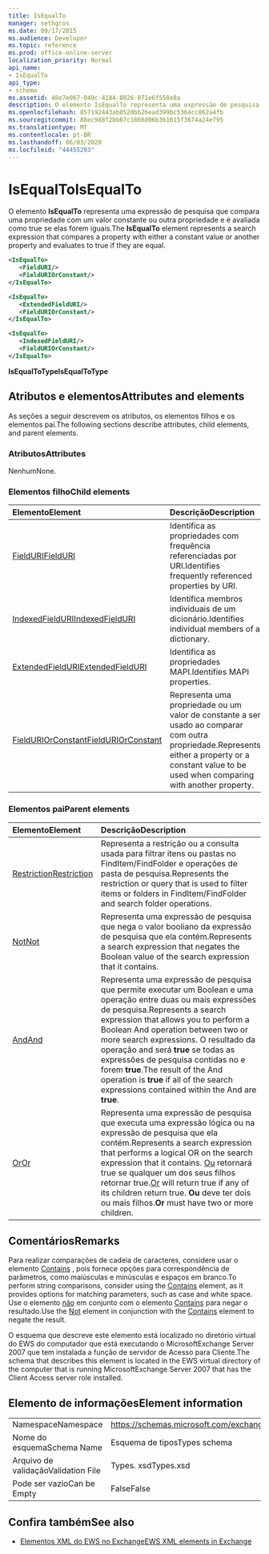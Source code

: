 ```yaml
---
title: IsEqualTo
manager: sethgros
ms.date: 09/17/2015
ms.audience: Developer
ms.topic: reference
ms.prod: office-online-server
localization_priority: Normal
api_name:
- IsEqualTo
api_type:
- schema
ms.assetid: 48e7e067-049c-4184-8026-071e6f558e8a
description: O elemento IsEqualTo representa uma expressão de pesquisa que compara uma propriedade com um valor constante ou outra propriedade e é avaliada como true se elas forem iguais.
ms.openlocfilehash: 857192443ab0520bb26ead399bc5364cc862a4fb
ms.sourcegitcommit: 88ec988f2bb67c1866d06b361615f3674a24e795
ms.translationtype: MT
ms.contentlocale: pt-BR
ms.lasthandoff: 06/03/2020
ms.locfileid: "44455293"
---
```

# <a name="isequalto"></a><span data-ttu-id="c029b-103">IsEqualTo</span><span class="sxs-lookup"><span data-stu-id="c029b-103">IsEqualTo</span></span>

<span data-ttu-id="c029b-104">O elemento **IsEqualTo** representa uma expressão de pesquisa que compara uma propriedade com um valor constante ou outra propriedade e é avaliada como true se elas forem iguais.</span><span class="sxs-lookup"><span data-stu-id="c029b-104">The **IsEqualTo** element represents a search expression that compares a property with either a constant value or another property and evaluates to true if they are equal.</span></span> 
  
```xml
<IsEqualTo>
   <FieldURI/>
   <FieldURIOrConstant/>
</IsEqualTo>
```

```xml
<IsEqualTo>
   <ExtendedFieldURI/>
   <FieldURIOrConstant/>
</IsEqualTo>
```

```xml
<IsEqualTo>
   <IndexedFieldURI/> 
   <FieldURIOrConstant/>
</IsEqualTo>
```

<span data-ttu-id="c029b-105">**IsEqualToType**</span><span class="sxs-lookup"><span data-stu-id="c029b-105">**IsEqualToType**</span></span>

## <a name="attributes-and-elements"></a><span data-ttu-id="c029b-106">Atributos e elementos</span><span class="sxs-lookup"><span data-stu-id="c029b-106">Attributes and elements</span></span>

<span data-ttu-id="c029b-107">As seções a seguir descrevem os atributos, os elementos filhos e os elementos pai.</span><span class="sxs-lookup"><span data-stu-id="c029b-107">The following sections describe attributes, child elements, and parent elements.</span></span>
  
### <a name="attributes"></a><span data-ttu-id="c029b-108">Atributos</span><span class="sxs-lookup"><span data-stu-id="c029b-108">Attributes</span></span>

<span data-ttu-id="c029b-109">Nenhum</span><span class="sxs-lookup"><span data-stu-id="c029b-109">None.</span></span>
  
### <a name="child-elements"></a><span data-ttu-id="c029b-110">Elementos filho</span><span class="sxs-lookup"><span data-stu-id="c029b-110">Child elements</span></span>

|<span data-ttu-id="c029b-111">**Elemento**</span><span class="sxs-lookup"><span data-stu-id="c029b-111">**Element**</span></span>|<span data-ttu-id="c029b-112">**Descrição**</span><span class="sxs-lookup"><span data-stu-id="c029b-112">**Description**</span></span>|
|:-----|:-----|
|[<span data-ttu-id="c029b-113">FieldURI</span><span class="sxs-lookup"><span data-stu-id="c029b-113">FieldURI</span></span>](fielduri.md) <br/> |<span data-ttu-id="c029b-114">Identifica as propriedades com frequência referenciadas por URI.</span><span class="sxs-lookup"><span data-stu-id="c029b-114">Identifies frequently referenced properties by URI.</span></span>  <br/> |
|[<span data-ttu-id="c029b-115">IndexedFieldURI</span><span class="sxs-lookup"><span data-stu-id="c029b-115">IndexedFieldURI</span></span>](indexedfielduri.md) <br/> |<span data-ttu-id="c029b-116">Identifica membros individuais de um dicionário.</span><span class="sxs-lookup"><span data-stu-id="c029b-116">Identifies individual members of a dictionary.</span></span>  <br/> |
|[<span data-ttu-id="c029b-117">ExtendedFieldURI</span><span class="sxs-lookup"><span data-stu-id="c029b-117">ExtendedFieldURI</span></span>](extendedfielduri.md) <br/> |<span data-ttu-id="c029b-118">Identifica as propriedades MAPI.</span><span class="sxs-lookup"><span data-stu-id="c029b-118">Identifies MAPI properties.</span></span>  <br/> |
|[<span data-ttu-id="c029b-119">FieldURIOrConstant</span><span class="sxs-lookup"><span data-stu-id="c029b-119">FieldURIOrConstant</span></span>](fielduriorconstant.md) <br/> |<span data-ttu-id="c029b-120">Representa uma propriedade ou um valor de constante a ser usado ao comparar com outra propriedade.</span><span class="sxs-lookup"><span data-stu-id="c029b-120">Represents either a property or a constant value to be used when comparing with another property.</span></span>  <br/> |
   
### <a name="parent-elements"></a><span data-ttu-id="c029b-121">Elementos pai</span><span class="sxs-lookup"><span data-stu-id="c029b-121">Parent elements</span></span>

|<span data-ttu-id="c029b-122">**Elemento**</span><span class="sxs-lookup"><span data-stu-id="c029b-122">**Element**</span></span>|<span data-ttu-id="c029b-123">**Descrição**</span><span class="sxs-lookup"><span data-stu-id="c029b-123">**Description**</span></span>|
|:-----|:-----|
|[<span data-ttu-id="c029b-124">Restriction</span><span class="sxs-lookup"><span data-stu-id="c029b-124">Restriction</span></span>](restriction.md) <br/> |<span data-ttu-id="c029b-125">Representa a restrição ou a consulta usada para filtrar itens ou pastas no FindItem/FindFolder e operações de pasta de pesquisa.</span><span class="sxs-lookup"><span data-stu-id="c029b-125">Represents the restriction or query that is used to filter items or folders in FindItem/FindFolder and search folder operations.</span></span>  <br/> |
|[<span data-ttu-id="c029b-126">Not</span><span class="sxs-lookup"><span data-stu-id="c029b-126">Not</span></span>](not.md) <br/> |<span data-ttu-id="c029b-127">Representa uma expressão de pesquisa que nega o valor booliano da expressão de pesquisa que ela contém.</span><span class="sxs-lookup"><span data-stu-id="c029b-127">Represents a search expression that negates the Boolean value of the search expression that it contains.</span></span>  <br/> |
|[<span data-ttu-id="c029b-128">And</span><span class="sxs-lookup"><span data-stu-id="c029b-128">And</span></span>](and.md) <br/> |<span data-ttu-id="c029b-129">Representa uma expressão de pesquisa que permite executar um Boolean e uma operação entre duas ou mais expressões de pesquisa.</span><span class="sxs-lookup"><span data-stu-id="c029b-129">Represents a search expression that allows you to perform a Boolean And operation between two or more search expressions.</span></span> <span data-ttu-id="c029b-130">O resultado da operação and será **true** se todas as expressões de pesquisa contidas no e forem **true**.</span><span class="sxs-lookup"><span data-stu-id="c029b-130">The result of the And operation is **true** if all of the search expressions contained within the And are **true**.</span></span>  <br/> |
|[<span data-ttu-id="c029b-131">Or</span><span class="sxs-lookup"><span data-stu-id="c029b-131">Or</span></span>](or.md) <br/> |<span data-ttu-id="c029b-132">Representa uma expressão de pesquisa que executa uma expressão lógica ou na expressão de pesquisa que ela contém.</span><span class="sxs-lookup"><span data-stu-id="c029b-132">Represents a search expression that performs a logical OR on the search expression that it contains.</span></span> <span data-ttu-id="c029b-133">[Ou](or.md) retornará true se qualquer um dos seus filhos retornar true.</span><span class="sxs-lookup"><span data-stu-id="c029b-133">[Or](or.md) will return true if any of its children return true.</span></span> <span data-ttu-id="c029b-134">**Ou** deve ter dois ou mais filhos.</span><span class="sxs-lookup"><span data-stu-id="c029b-134">**Or** must have two or more children.</span></span>  <br/> |
   
## <a name="remarks"></a><span data-ttu-id="c029b-135">Comentários</span><span class="sxs-lookup"><span data-stu-id="c029b-135">Remarks</span></span>

<span data-ttu-id="c029b-136">Para realizar comparações de cadeia de caracteres, considere usar o elemento [Contains](contains.md) , pois fornece opções para correspondência de parâmetros, como maiúsculas e minúsculas e espaços em branco.</span><span class="sxs-lookup"><span data-stu-id="c029b-136">To perform string comparisons, consider using the [Contains](contains.md) element, as it provides options for matching parameters, such as case and white space.</span></span> <span data-ttu-id="c029b-137">Use o elemento [não](not.md) em conjunto com o elemento [Contains](contains.md) para negar o resultado.</span><span class="sxs-lookup"><span data-stu-id="c029b-137">Use the [Not](not.md) element in conjunction with the [Contains](contains.md) element to negate the result.</span></span> 
  
<span data-ttu-id="c029b-138">O esquema que descreve este elemento está localizado no diretório virtual do EWS do computador que está executando o MicrosoftExchange Server 2007 que tem instalada a função de servidor de Acesso para Cliente.</span><span class="sxs-lookup"><span data-stu-id="c029b-138">The schema that describes this element is located in the EWS virtual directory of the computer that is running MicrosoftExchange Server 2007 that has the Client Access server role installed.</span></span>
  
## <a name="element-information"></a><span data-ttu-id="c029b-139">Elemento de informações</span><span class="sxs-lookup"><span data-stu-id="c029b-139">Element information</span></span>

|||
|:-----|:-----|
|<span data-ttu-id="c029b-140">Namespace</span><span class="sxs-lookup"><span data-stu-id="c029b-140">Namespace</span></span>  <br/> |https://schemas.microsoft.com/exchange/services/2006/types  <br/> |
|<span data-ttu-id="c029b-141">Nome do esquema</span><span class="sxs-lookup"><span data-stu-id="c029b-141">Schema Name</span></span>  <br/> |<span data-ttu-id="c029b-142">Esquema de tipos</span><span class="sxs-lookup"><span data-stu-id="c029b-142">Types schema</span></span>  <br/> |
|<span data-ttu-id="c029b-143">Arquivo de validação</span><span class="sxs-lookup"><span data-stu-id="c029b-143">Validation File</span></span>  <br/> |<span data-ttu-id="c029b-144">Types. xsd</span><span class="sxs-lookup"><span data-stu-id="c029b-144">Types.xsd</span></span>  <br/> |
|<span data-ttu-id="c029b-145">Pode ser vazio</span><span class="sxs-lookup"><span data-stu-id="c029b-145">Can be Empty</span></span>  <br/> |<span data-ttu-id="c029b-146">False</span><span class="sxs-lookup"><span data-stu-id="c029b-146">False</span></span>  <br/> |
   
## <a name="see-also"></a><span data-ttu-id="c029b-147">Confira também</span><span class="sxs-lookup"><span data-stu-id="c029b-147">See also</span></span>

- [<span data-ttu-id="c029b-148">Elementos XML do EWS no Exchange</span><span class="sxs-lookup"><span data-stu-id="c029b-148">EWS XML elements in Exchange</span></span>](ews-xml-elements-in-exchange.md)

